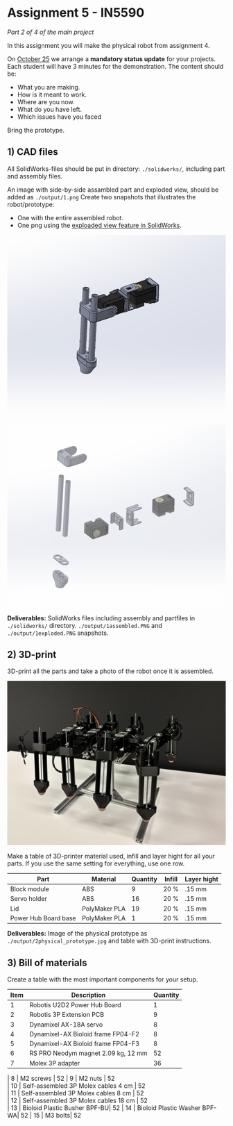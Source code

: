# Assignment 5 - IN5590
*Part 2 of 4 of the main project*

In this assignment you will make the physical robot from assignment 4. 

On [October 25](https://www.uio.no/studier/emner/matnat/ifi/IN5590/h24/timeplan/index.html#FOR)
we arrange a **mandatory status update** for your projects. Each student will have 3 minutes for the 
demonstration. The content should be:

- What you are making.
- How is it meant to work.
- Where are you now.
- What do you have left.
- Which issues have you faced

Bring the prototype.

## 1) CAD files

All SolidWorks-files should be put in directory: `./solidworks/`, including part and assembly files.

An image with side-by-side assambled part and exploded view, should be added as `./output/1.png`
Create two snapshots that illustrates the robot/prototype:
 - One with the entire assembled robot.
 - One png using the [exploaded view feature in SolidWorks](https://help.solidworks.com/2022/english/SolidWorks/sldworks/c_Exploded_Views_in_Assemblies.htm).

![Assembled view of the robot](./output/1assembled.PNG)

![Exploaded view of the robot](./output/1exploded.PNG)

**Deliverables:** SolidWorks files including assembly and partfiles in `./solidworks/` directory. `./output/1assembled.PNG` and `./output/1exploded.PNG` snapshots.

## 2) 3D-print

3D-print all the parts and take a photo of the robot once it is assembled.

![](./output/2physical_prototype.jpg)

Make a table of 3D-printer material used, infill and layer hight for all your parts. 
If you use the same setting for everything, use one row.

| Part  | Material        | Quantity | Infill   | Layer hight
| ----- | --------------- | -------- | -------- | ------------
| Block module | ABS | 9  | 20 % | .15 mm      
| Servo holder | ABS | 16  | 20 % | .15 mm     
| Lid | PolyMaker PLA | 19  | 20 % | .15 mm     
| Power Hub Board base | PolyMaker PLA | 1  | 20 % | .15 mm     

**Deliverables:** Image of the physical prototype as `./output/2physical_prototype.jpg` and table with 3D-print instructions.

## 3) Bill of materials

Create a table with the most important components for your setup. 

| Item | Description      | Quantity 
| ---- | ---------------- | -------- 
| 1    | Robotis U2D2 Power Hub Board | 1     
| 2    | Robotis 3P Extension PCB | 9     
| 3    | Dynamixel AX-18A servo | 8     
| 4    | Dynamixel-AX Bioloid frame FP04-F2 | 8     
| 5    | Dynamixel-AX Bioloid frame FP04-F3 | 8 
| 6    | RS PRO Neodym magnet 2.09 kg, 12 mm | 52 
| 7    | Molex 3P adapter | 36 

| 8    | M2 screws | 52
| 9    | M2 nuts | 52   
| 10    | Self-assembled 3P Molex cables 4 cm | 52   
| 11    | Self-assembled 3P Molex cables 8 cm | 52   
| 12    | Self-assembled 3P Molex cables 18 cm | 52   
| 13    | Bioloid Plastic Busher BPF-BU| 52 
| 14    | Bioloid Plastic Washer BPF-WA| 52
| 15    | M3 bolts| 52



